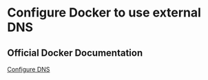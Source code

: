 # Configure Docker to use external DNS

## Official Docker Documentation
[Configure DNS](https://docs.docker.com/v17.09/engine/userguide/networking/default_network/configure-dns/)
